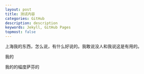 ```yaml
---
layout: post
title: 测试内容
categories: GitHub
description: description
keywords: Jekyll, GitHub Pages
topmost: false
---
```

上海我的东西，怎么说，有什么好说的。我敢说没人和我说这是有用的。

我的

我的的幅度萨芬的
